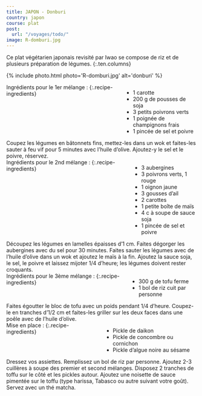 ```yaml
---
title: JAPON - Donburi
country: japon
course: plat
post:
  url: "/voyages/todo/"
image: R-domburi.jpg
---
```


Ce plat végétarien japonais revisité par Iwao se compose de riz et de plusieurs préparation de légumes. 
{:.ten.columns}

<!--fin extrait-->

{% include photo.html photo='R-domburi.jpg' alt='donburi' %}

<div class="four columns" markdown="1">
Ingrédients pour le 1er mélange :
{:.recipe-ingredients}

- 1 carotte
- 200 g de pousses de soja
- 3 petits poivrons verts
- 1 poignée de champignons frais
- 1 pincée de sel et poivre
</div>

<div class="ten columns" markdown="1">
Coupez les légumes en bâtonnets fins, mettez-les dans un wok et faites-les sauter à feu vif pour 5 minutes avec l’huile d’olive. Ajoutez-y le sel et le poivre, réservez.
</div>

<div class="sixteen columns"></div>

<div class="four columns" markdown="1">
Ingrédients pour le 2nd mélange :
{:.recipe-ingredients}

- 3 aubergines
- 3 poivrons verts, 1 rouge 
- 1 oignon jaune
- 3 gousses d’ail
- 2 carottes
- 1 petite boîte de maïs
- 4 c à soupe de sauce soja
- 1 pincée de sel et poivre
</div>

<div class="ten columns" markdown="1">
Découpez les légumes en lamelles épaisses d’1 cm. Faites dégorger les aubergines avec du sel pour 30 minutes. Faites sauter les légumes avec de l’huile d’olive dans un wok et ajoutez le maïs à la fin. Ajoutez la sauce soja, le sel, le poivre et laissez mijoter 1/4 d’heure; les légumes doivent rester croquants.
</div>

<div class="sixteen columns"></div>

<div class="four columns" markdown="1">
Ingrédients pour le 3ème mélange :
{:.recipe-ingredients}

- 300 g de tofu ferme
- 1 bol de riz cuit par personne
</div>

<div class="ten columns" markdown="1">
Faites égoutter le bloc de tofu avec un poids pendant 1/4 d’heure. Coupez-le en tranches d’1/2 cm et faites-les griller sur les deux faces dans une poêle avec de l’huile d’olive.
</div>

<div class="sixteen columns"></div>

<div class="four columns" markdown="1">
Mise en place :
{:.recipe-ingredients}

- Pickle de daikon
- Pickle de concombre ou cornichon
- Pickle d’algue noire au sésame
</div>

<div class="ten columns" markdown="1">
Dressez vos assiettes. Remplissez un bol de riz par personne. Ajoutez 2-3 cuillères à soupe des premier et second mélanges. Disposez 2 tranches de toffu sur le côté et les pickles autour. Ajoutez une noisette de sauce pimentée sur le toffu (type harissa, Tabasco ou autre suivant votre goût). Servez avec un thé matcha.
</div>
